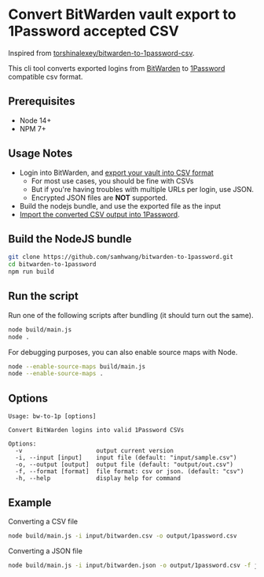 # Convert BitWarden vault export to 1Password accepted CSV

Inspired from [torshinalexey/bitwarden-to-1password-csv](https://github.com/torshinalexey/bitwarden-to-1password-csv).

This cli tool converts exported logins from [BitWarden](https://bitwarden.com) to [1Password](https://1password.com)
compatible csv format.

## Prerequisites

- Node 14+
- NPM 7+

## Usage Notes

- Login into BitWarden, and [export your vault into CSV format](https://bitwarden.com/help/article/export-your-data/#export-a-personal-vault)
  - For most use cases, you should be fine with CSVs
  - But if you're having troubles with multiple URLs per login, use JSON.
  - Encrypted JSON files are **NOT** supported.
- Build the nodejs bundle, and use the exported file as the input
- [Import the converted CSV output into 1Password](https://support.1password.com/import-1password-com/).

## Build the NodeJS bundle

```bash
git clone https://github.com/samhwang/bitwarden-to-1password.git
cd bitwarden-to-1password
npm run build
```

## Run the script

Run one of the following scripts after bundling (it should turn out the same).

```bash
node build/main.js
node .
```

For debugging purposes, you can also enable source maps with Node.

```bash
node --enable-source-maps build/main.js
node --enable-source-maps .
```

## Options

```text
Usage: bw-to-1p [options]

Convert BitWarden logins into valid 1Password CSVs

Options:
  -v                     output current version
  -i, --input [input]    input file (default: "input/sample.csv")
  -o, --output [output]  output file (default: "output/out.csv")
  -f, --format [format]  file format: csv or json. (default: "csv")
  -h, --help             display help for command
```

## Example

Converting a CSV file

```bash
node build/main.js -i input/bitwarden.csv -o output/1password.csv
```

Converting a JSON file

```bash
node build/main.js -i input/bitwarden.json -o output/1password.csv -f json
```
